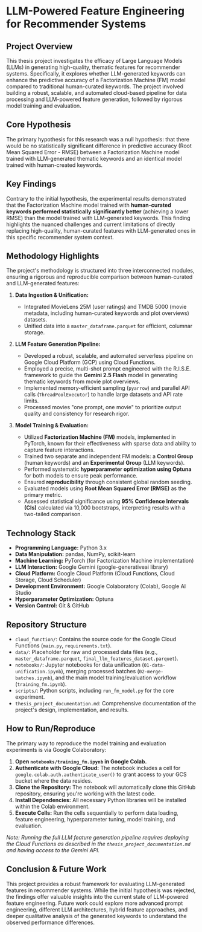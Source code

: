 # LLM-Powered Feature Engineering for Recommender Systems

## Project Overview

This thesis project investigates the efficacy of Large Language Models (LLMs) in generating high-quality, thematic features for recommender systems. Specifically, it explores whether LLM-generated keywords can enhance the predictive accuracy of a Factorization Machine (FM) model compared to traditional human-curated keywords. The project involved building a robust, scalable, and automated cloud-based pipeline for data processing and LLM-powered feature generation, followed by rigorous model training and evaluation.

## Core Hypothesis

The primary hypothesis for this research was a null hypothesis: that there would be no statistically significant difference in predictive accuracy (Root Mean Squared Error - RMSE) between a Factorization Machine model trained with LLM-generated thematic keywords and an identical model trained with human-created keywords.

## Key Findings

Contrary to the initial hypothesis, the experimental results demonstrated that the Factorization Machine model trained with **human-curated keywords performed statistically significantly better** (achieving a lower RMSE) than the model trained with LLM-generated keywords. This finding highlights the nuanced challenges and current limitations of directly replacing high-quality, human-curated features with LLM-generated ones in this specific recommender system context.

## Methodology Highlights

The project's methodology is structured into three interconnected modules, ensuring a rigorous and reproducible comparison between human-curated and LLM-generated features:

1.  **Data Ingestion & Unification:**
    *   Integrated MovieLens 25M (user ratings) and TMDB 5000 (movie metadata, including human-curated keywords and plot overviews) datasets.
    *   Unified data into a `master_dataframe.parquet` for efficient, columnar storage.

2.  **LLM Feature Generation Pipeline:**
    *   Developed a robust, scalable, and automated serverless pipeline on Google Cloud Platform (GCP) using Cloud Functions.
    *   Employed a precise, multi-shot prompt engineered with the R.I.S.E. framework to guide the **Gemini 2.5 Flash** model in generating thematic keywords from movie plot overviews.
    *   Implemented memory-efficient sampling (`pyarrow`) and parallel API calls (`ThreadPoolExecutor`) to handle large datasets and API rate limits.
    *   Processed movies "one prompt, one movie" to prioritize output quality and consistency for research rigor.

3.  **Model Training & Evaluation:**
    *   Utilized **Factorization Machine (FM)** models, implemented in PyTorch, known for their effectiveness with sparse data and ability to capture feature interactions.
    *   Trained two separate and independent FM models: a **Control Group** (human keywords) and an **Experimental Group** (LLM keywords).
    *   Performed systematic **hyperparameter optimization using Optuna** for both models to ensure peak performance.
    *   Ensured **reproducibility** through consistent global random seeding.
    *   Evaluated models using **Root Mean Squared Error (RMSE)** as the primary metric.
    *   Assessed statistical significance using **95% Confidence Intervals (CIs)** calculated via 10,000 bootstraps, interpreting results with a two-tailed comparison.

## Technology Stack

*   **Programming Language:** Python 3.x
*   **Data Manipulation:** pandas, NumPy, scikit-learn
*   **Machine Learning:** PyTorch (for Factorization Machine implementation)
*   **LLM Interaction:** Google Gemini (google-generativeai library)
*   **Cloud Platform:** Google Cloud Platform (Cloud Functions, Cloud Storage, Cloud Scheduler)
*   **Development Environment:** Google Colaboratory (Colab), Google AI Studio
*   **Hyperparameter Optimization:** Optuna
*   **Version Control:** Git & GitHub

## Repository Structure

*   `cloud_function/`: Contains the source code for the Google Cloud Functions (`main.py`, `requirements.txt`).
*   `data/`: Placeholder for raw and processed data files (e.g., `master_dataframe.parquet`, `final_llm_features_dataset.parquet`).
*   `notebooks/`: Jupyter notebooks for data unification (`01-data-unification.ipynb`), merging processed batches (`02-merge-batches.ipynb`), and the main model training/evaluation workflow (`training_fm.ipynb`).
*   `scripts/`: Python scripts, including `run_fm_model.py` for the core experiment.
*   `thesis_project_documentation.md`: Comprehensive documentation of the project's design, implementation, and results.

## How to Run/Reproduce

The primary way to reproduce the model training and evaluation experiments is via Google Colaboratory:

1.  **Open `notebooks/training_fm.ipynb` in Google Colab.**
2.  **Authenticate with Google Cloud:** The notebook includes a cell for `google.colab.auth.authenticate_user()` to grant access to your GCS bucket where the data resides.
3.  **Clone the Repository:** The notebook will automatically clone this GitHub repository, ensuring you're working with the latest code.
4.  **Install Dependencies:** All necessary Python libraries will be installed within the Colab environment.
5.  **Execute Cells:** Run the cells sequentially to perform data loading, feature engineering, hyperparameter tuning, model training, and evaluation.

*Note: Running the full LLM feature generation pipeline requires deploying the Cloud Functions as described in the `thesis_project_documentation.md` and having access to the Gemini API.*

## Conclusion & Future Work

This project provides a robust framework for evaluating LLM-generated features in recommender systems. While the initial hypothesis was rejected, the findings offer valuable insights into the current state of LLM-powered feature engineering. Future work could explore more advanced prompt engineering, different LLM architectures, hybrid feature approaches, and deeper qualitative analysis of the generated keywords to understand the observed performance differences.
